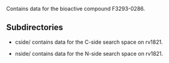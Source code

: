 Contains data for the bioactive compound F3293-0286.

## Subdirectories

- cside/ contains data for the C-side search space on rv1821.

- nside/ contains data for the N-side search space on rv1821.

